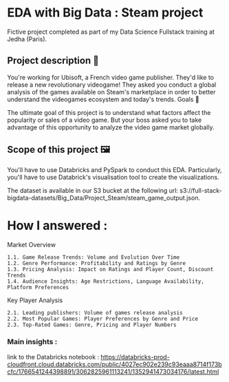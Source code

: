 # EDA with Big Data : Steam project

Fictive project completed as part of my Data Science Fullstack training at Jedha (Paris).

## Project description 🚧

You're working for Ubisoft, a French video game publisher. They'd like to release a new revolutionary videogame! They asked you conduct a global analysis of the games available on Steam's marketplace in order to better understand the videogames ecosystem and today's trends.
Goals 🎯

The ultimate goal of this project is to understand what factors affect the popularity or sales of a video game. But your boss asked you to take advantage of this opportunity to analyze the video game market globally.

## Scope of this project 🖼️

You'll have to use Databricks and PySpark to conduct this EDA. Particularly, you'll have to use Databrick's visualisation tool to create the visualizations.

The dataset is available in our S3 bucket at the following url: s3://full-stack-bigdata-datasets/Big_Data/Project_Steam/steam_game_output.json.

# How I answered :
Market Overview

    1.1. Game Release Trends: Volume and Evolution Over Time
    1.2. Genre Performance: Profitability and Ratings by Genre
    1.3. Pricing Analysis: Impact on Ratings and Player Count, Discount Trends
    1.4. Audience Insights: Age Restrictions, Language Availability, Platform Preferences

Key Player Analysis

    2.1. Leading publishers: Volume of games release analysis
    2.2. Most Popular Games: Player Preferences by Genre and Price
    2.3. Top-Rated Games: Genre, Pricing and Player Numbers


### Main insights :
link to the Databricks notebook : https://databricks-prod-cloudfront.cloud.databricks.com/public/4027ec902e239c93eaaa8714f173bcfc/1766541244398891/3062825961113241/1352941473034176/latest.html